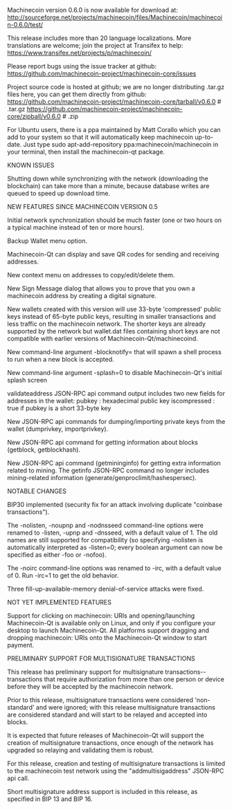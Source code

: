 Machinecoin version 0.6.0 is now available for download at:
http://sourceforge.net/projects/machinecoin/files/Machinecoin/machinecoin-0.6.0/test/

This release includes more than 20 language localizations.
More translations are welcome; join the
project at Transifex to help:
https://www.transifex.net/projects/p/machinecoin/

Please report bugs using the issue tracker at github:
https://github.com/machinecoin-project/machinecoin-core/issues

Project source code is hosted at github; we are no longer
distributing .tar.gz files here, you can get them
directly from github:
https://github.com/machinecoin-project/machinecoin-core/tarball/v0.6.0  # .tar.gz
https://github.com/machinecoin-project/machinecoin-core/zipball/v0.6.0  # .zip

For Ubuntu users, there is a ppa maintained by Matt Corallo which
you can add to your system so that it will automatically keep
machinecoin up-to-date.  Just type
sudo apt-add-repository ppa:machinecoin/machinecoin
in your terminal, then install the machinecoin-qt package.


KNOWN ISSUES

Shutting down while synchronizing with the network
(downloading the blockchain) can take more than a minute,
because database writes are queued to speed up download
time.


NEW FEATURES SINCE MACHINECOIN VERSION 0.5

Initial network synchronization should be much faster
(one or two hours on a typical machine instead of ten or more
hours).

Backup Wallet menu option.

Machinecoin-Qt can display and save QR codes for sending
and receiving addresses.

New context menu on addresses to copy/edit/delete them.

New Sign Message dialog that allows you to prove that you
own a machinecoin address by creating a digital
signature.

New wallets created with this version will
use 33-byte 'compressed' public keys instead of
65-byte public keys, resulting in smaller
transactions and less traffic on the machinecoin
network. The shorter keys are already supported
by the network but wallet.dat files containing
short keys are not compatible with earlier
versions of Machinecoin-Qt/machinecoind.

New command-line argument -blocknotify=<command>
that will spawn a shell process to run <command> 
when a new block is accepted.

New command-line argument -splash=0 to disable
Machinecoin-Qt's initial splash screen

validateaddress JSON-RPC api command output includes
two new fields for addresses in the wallet:
pubkey : hexadecimal public key
iscompressed : true if pubkey is a short 33-byte key

New JSON-RPC api commands for dumping/importing
private keys from the wallet (dumprivkey, importprivkey).

New JSON-RPC api command for getting information about
blocks (getblock, getblockhash).

New JSON-RPC api command (getmininginfo) for getting
extra information related to mining. The getinfo
JSON-RPC command no longer includes mining-related
information (generate/genproclimit/hashespersec).



NOTABLE CHANGES

BIP30 implemented (security fix for an attack involving
duplicate "coinbase transactions").

The -nolisten, -noupnp and -nodnsseed command-line
options were renamed to -listen, -upnp and -dnsseed,
with a default value of 1. The old names are still
supported for compatibility (so specifying -nolisten
is automatically interpreted as -listen=0; every
boolean argument can now be specified as either
-foo or -nofoo).

The -noirc command-line options was renamed to
-irc, with a default value of 0. Run -irc=1 to
get the old behavior.

Three fill-up-available-memory denial-of-service
attacks were fixed.


NOT YET IMPLEMENTED FEATURES

Support for clicking on machinecoin: URIs and
opening/launching Machinecoin-Qt is available only on Linux,
and only if you configure your desktop to launch
Machinecoin-Qt. All platforms support dragging and dropping
machinecoin: URIs onto the Machinecoin-Qt window to start
payment.


PRELIMINARY SUPPORT FOR MULTISIGNATURE TRANSACTIONS

This release has preliminary support for multisignature
transactions-- transactions that require authorization
from more than one person or device before they
will be accepted by the machinecoin network.

Prior to this release, multisignature transactions
were considered 'non-standard' and were ignored;
with this release multisignature transactions are
considered standard and will start to be relayed
and accepted into blocks.

It is expected that future releases of Machinecoin-Qt
will support the creation of multisignature transactions,
once enough of the network has upgraded so relaying
and validating them is robust.

For this release, creation and testing of multisignature
transactions is limited to the machinecoin test network using
the "addmultisigaddress" JSON-RPC api call.

Short multisignature address support is included in this
release, as specified in BIP 13 and BIP 16.
